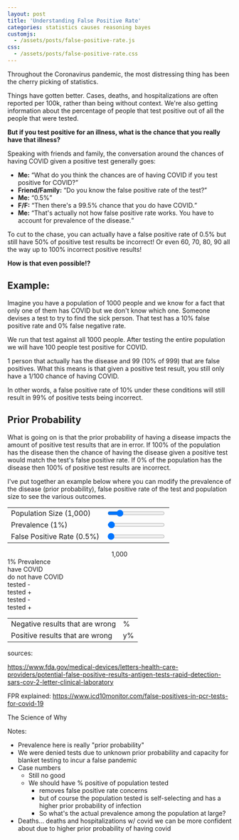 ```yaml
---
layout: post
title: 'Understanding False Positive Rate'
categories: statistics causes reasoning bayes
customjs:
  - /assets/posts/false-positive-rate.js
css:
  - /assets/posts/false-positive-rate.css
---
```


Throughout the Coronavirus pandemic, the most distressing thing has been the cherry picking of statistics.

Things have gotten better. Cases, deaths, and hospitalizations are often reported per 100k, rather than being without context. We're also getting information about the percentage of people that test positive out of all the people that were tested.

**But if you test positive for an illness, what is the chance that you really have that illness?**

Speaking with friends and family, the conversation around the chances of having COVID given a positive test generally goes:

<ul class="dialogue">
<li><strong>Me:</strong> <q>What do you think the chances are of having COVID if you test positive for COVID?</q></li>
<li><strong>Friend/Family:</strong> <q>Do you know the false positive rate of the test?</q></li>
<li><strong>Me:</strong> <q>0.5%</q></li>
<li><strong>F/F:</strong> <q>Then there's a 99.5% chance that you do have COVID.</q></li>
<li><strong>Me:</strong> <q>That's actually not how false positive rate works. You have to account for prevalence of the disease.</q></li>
</ul>

To cut to the chase, you can actually have a false positive rate of 0.5% but still have 50% of positive test results be incorrect! Or even 60, 70, 80, 90 all the way up to 100% incorrect positive results!

**How is that even possible!?**

## Example:

Imagine you have a population of 1000 people and we know for a fact that only one of them has COVID but we don't know which one. Someone devises a test to try to find the sick person. That test has a 10% false positive rate and 0% false negative rate.

We run that test against all 1000 people. After testing the entire population we will have 100 people test positive for COVID.

1 person that actually has the disease and 99 (10% of 999) that are false positives. What this means is that given a positive test result, you still only have a 1/100 chance of having COVID.

In other words, a false positive rate of 10% under these conditions will still result in 99% of positive tests being incorrect.

## Prior Probability

What is going on is that the prior probability of having a disease impacts the amount of positive test results that are in error. If 100% of the population has the disease then the chance of having the disease given a positive test would match the test's false positive rate. If 0% of the population has the disease then 100% of positive test results are incorrect.

I've put together an example below where you can modify the prevalence of the disease (prior probability), false positive rate of the test and population size to see the various outcomes.

<div class="full-info-box">
  <form class="demo-controls">
    <table class="right">
      <tbody>
        <tr>
        <td>
          <label for="pop-ctrl">Population Size (<span id="pop-legend">1,000</span>)</label>
        </td>
        <td>
          <input type="range" id="pop-ctrl" min="100" max="5000" value="1000" step="100">
        </td>
        </tr>
        <tr>
          <td>
            <label for="prevalence-ctrl">Prevalence (<span id="prevalence-legend">1</span>%)</label>
          </td>
          <td>
            <input type="range" id="prevalence-ctrl" min="0" max="100" value="1">
          </td>
        </tr>
        <tr>
          <td>
            <label for="fp-rate-ctrl">False Positive Rate (<span id="fp-rate-legend">0.5</span>%)</label>
          </td>
          <td>
            <input type="range" id="fp-rate-ctrl" max="100" min="0" value="0.5" step="0.5">
          </td>
        </tr>
      </tbody>
    </table>
    <div class="clear"></div>
  </form>
  <center class="pop-readout">
    <span>
      <span class="pop-num" id="pop-value">
      1,000
      </span>
      <span class="person">
        <div class="head"></div>
        <div class="body"></div>
        <div class="left-arm-divider"></div>
        <div class="right-arm-divider"></div>
      </span>
    </span>
  </center>
  <center class="top-bar">
    <div class="vertical-bar"></div>
  </center>
  <div class="have-not-have">
    <div class="prevalence left">
      <div class="vertical-bar"></div>
      <div class="readout"><span id="prevalence-value">1</span>% Prevalence</div>
      <div class="vertical-bar"></div>
      <div class="readout"><span id="infected-value"></span> have COVID</div>
      <div class="vertical-bar"></div>
    </div>
    <div class="not-have right">
      <div class="vertical-bar"></div>
      <div class="clear"></div>
      <div class="vertical-bar"></div>
      <div class="clear"></div>
      <div class="readout"><span id="healthy-value"></span> do not have COVID</div>
      <div class="vertical-bar"></div>
      <div class="clear"></div>
      <div class="vertical-bar"></div>
      <div class="clear"></div>
    </div>
    <div class="clear"></div>
  </div>
  <div class="pos-neg">
    <div class="infected-tree">
      <div class="left">
        <div class="vertical-bar"></div>
        <div class="readout"><span id="false-neg-value"></span></div>
        <div class="readout">tested -</div>
      </div>
      <div class="right">
        <div class="vertical-bar"></div>
        <div class="clear"></div>
        <div class="readout"><span id="true-pos-value"></span></div>
        <div class="readout">tested +</div>
        <div class="clear"></div>
      </div>
      <div class="clear"></div>
    </div>
    <div class="healthy-tree">
      <div class="left">
        <div class="vertical-bar"></div>
        <div class="readout"><span id="true-neg-value"></span></div>
        <div class="readout">tested -</div>
      </div>
      <div class="right">
        <div class="vertical-bar"></div>
        <div class="clear"></div>
        <div class="readout"><span id="false-pos-value"></span></div>
        <div class="readout">tested +</div>
        <div class="clear"></div>
      </div>
    </div>
  </div>
  <!-- <table class="outcomes-block">
    <tbody>
      <tr>
        <td id="false-neg-ppl"></td>
        <td id="true-pos-ppl"></td>
        <td id="true-neg-ppl"></td>
        <td id="false-pos-ppl"></td>
      </tr>
    </tbody>
  </table> -->
  <table class="final-stats">
      <tbody>
        <tr>
          <td>Negative results that are wrong </td>
          <td><span id="negative-wrong-value"></span>%</td>
        </tr>
        <tr>
          <td>Positive results that are wrong </td>
          <td><span id="positive-wrong-value">y</span>%</td>
        </tr>
      </tbody>
    </table>
</div>


sources:

https://www.fda.gov/medical-devices/letters-health-care-providers/potential-false-positive-results-antigen-tests-rapid-detection-sars-cov-2-letter-clinical-laboratory

FPR explained:
https://www.icd10monitor.com/false-positives-in-pcr-tests-for-covid-19

The Science of Why

Notes:
- Prevalence here is really "prior probability"
- We were denied tests due to unknown prior probability and capacity for blanket testing to incur a false pandemic
- Case numbers
  - Still no good
  - We should have % positive of population tested
    - removes false positive rate concerns
    - but of course the population tested is self-selecting and has a higher prior probability of infection
    - So what's the actual prevalence among the population at large?
- Deaths... deaths and hospitalizations w/ covid we can be more confident about due to
  higher prior probability of having covid
